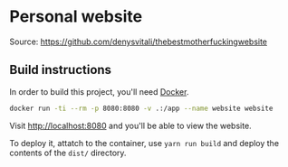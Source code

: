 # Personal website

Source: <https://github.com/denysvitali/thebestmotherfuckingwebsite>

## Build instructions

In order to build this project, you'll need [Docker](https://docker.com/).

```bash
docker run -ti --rm -p 8080:8080 -v .:/app --name website website
```

Visit <http://localhost:8080> and you'll be able to view the website.

To deploy it, attatch to the container, use `yarn run build` and deploy the contents of the `dist/` directory.
